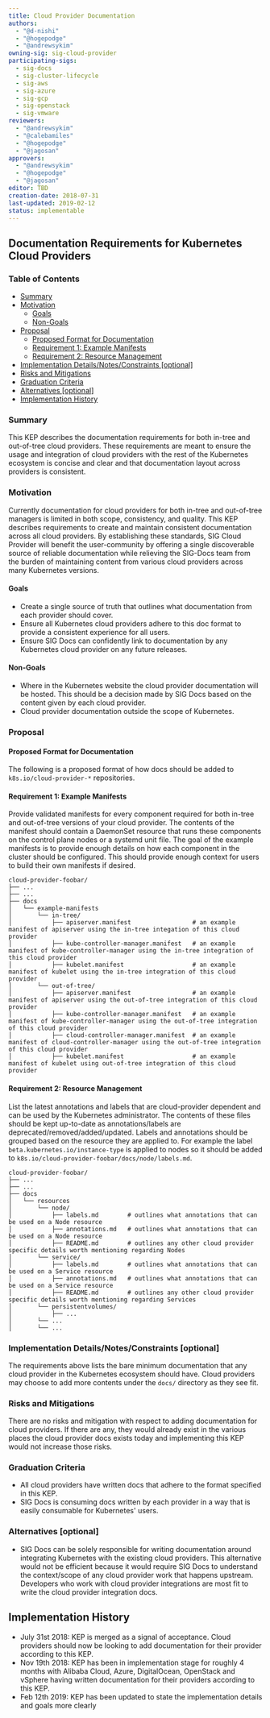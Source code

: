 ```yaml
---
title: Cloud Provider Documentation
authors:
  - "@d-nishi"
  - "@hogepodge"
  - "@andrewsykim"
owning-sig: sig-cloud-provider
participating-sigs:
  - sig-docs
  - sig-cluster-lifecycle
  - sig-aws
  - sig-azure
  - sig-gcp
  - sig-openstack
  - sig-vmware
reviewers:
  - "@andrewsykim"
  - "@calebamiles"
  - "@hogepodge"
  - "@jagosan"
approvers:
  - "@andrewsykim"
  - "@hogepodge"
  - "@jagosan"
editor: TBD
creation-date: 2018-07-31
last-updated: 2019-02-12
status: implementable
---
```


## Documentation Requirements for Kubernetes Cloud Providers

### Table of Contents

<!-- toc -->
  - [Summary](#summary)
  - [Motivation](#motivation)
    - [Goals](#goals)
    - [Non-Goals](#non-goals)
  - [Proposal](#proposal)
    - [Proposed Format for Documentation](#proposed-format-for-documentation)
    - [Requirement 1: Example Manifests](#requirement-1-example-manifests)
    - [Requirement 2: Resource Management](#requirement-2-resource-management)
  - [Implementation Details/Notes/Constraints [optional]](#implementation-detailsnotesconstraints-optional)
  - [Risks and Mitigations](#risks-and-mitigations)
  - [Graduation Criteria](#graduation-criteria)
  - [Alternatives [optional]](#alternatives-optional)
- [Implementation History](#implementation-history)
<!-- /toc -->

### Summary
This KEP describes the documentation requirements for both in-tree and out-of-tree cloud providers.
These requirements are meant to ensure the usage and integration of cloud providers with the rest of the Kubernetes ecosystem is concise and clear and that documentation layout across providers is consistent.

### Motivation
Currently documentation for cloud providers for both in-tree and out-of-tree managers is limited in both scope, consistency, and quality. This KEP describes requirements to create and maintain consistent documentation across all cloud providers. By establishing these standards, SIG Cloud Provider will benefit the user-community by offering a single discoverable source of reliable documentation while relieving the SIG-Docs team from the burden of maintaining content from various cloud providers across many Kubernetes versions.

#### Goals

* Create a single source of truth that outlines what documentation from each provider should cover.
* Ensure all Kubernetes cloud providers adhere to this doc format to provide a consistent experience for all users.
* Ensure SIG Docs can confidently link to documentation by any Kubernetes cloud provider on any future releases.

#### Non-Goals

* Where in the Kubernetes website the cloud provider documentation will be hosted. This should be a decision made by SIG Docs based on the content given by each cloud provider.
* Cloud provider documentation outside the scope of Kubernetes.

### Proposal

#### Proposed Format for Documentation

The following is a proposed format of how docs should be added to `k8s.io/cloud-provider-*` repositories.

#### Requirement 1: Example Manifests

Provide validated manifests for every component required for both in-tree and out-of-tree versions of your cloud provider. The contents of the manifest should contain a DaemonSet resource that runs these components on the control plane nodes or a systemd unit file. The goal of the example manifests is to provide enough details on how each component in the cluster should be configured. This should provide enough context for users to build their own manifests if desired.

```
cloud-provider-foobar/
├── ...
├── ...
├── docs
│   └── example-manifests
│       └── in-tree/
│           ├── apiserver.manifest                 # an example manifest of apiserver using the in-tree integation of this cloud provider
│           ├── kube-controller-manager.manifest   # an example manifest of kube-controller-manager using the in-tree integration of this cloud provider
│           ├── kubelet.manifest                   # an example manifest of kubelet using the in-tree integration of this cloud provider
│       └── out-of-tree/
│           ├── apiserver.manifest                 # an example manifest of apiserver using the out-of-tree integration of this cloud provider
│           ├── kube-controller-manager.manifest   # an example manifest of kube-controller-manager using the out-of-tree integration of this cloud provider
│           ├── cloud-controller-manager.manifest  # an example manifest of cloud-controller-manager using the out-of-tree integration of this cloud provider
│           ├── kubelet.manifest                   # an example manifest of kubelet using out-of-tree integration of this cloud provider
```

#### Requirement 2: Resource Management

List the latest annotations and labels that are cloud-provider dependent and can be used by the Kubernetes administrator. The contents of these files should be kept up-to-date as annotations/labels are deprecated/removed/added/updated. Labels and annotations should be grouped based on the resource they are applied to. For example the label `beta.kubernetes.io/instance-type` is applied to nodes so it should be added to `k8s.io/cloud-provider-foobar/docs/node/labels.md`.

```
cloud-provider-foobar/
├── ...
├── ...
├── docs
│   └── resources
│       └── node/
│           ├── labels.md        # outlines what annotations that can be used on a Node resource
│           ├── annotations.md   # outlines what annotations that can be used on a Node resource
│           ├── README.md        # outlines any other cloud provider specific details worth mentioning regarding Nodes
│       └── service/
│           ├── labels.md        # outlines what annotations that can be used on a Service resource
│           ├── annotations.md   # outlines what annotations that can be used on a Service resource
│           ├── README.md        # outlines any other cloud provider specific details worth mentioning regarding Services
│       └── persistentvolumes/
│           ├── ...
│       └── ...
│       └── ...
```

### Implementation Details/Notes/Constraints [optional]

The requirements above lists the bare minimum documentation that any cloud provider in the Kubernetes ecosystem should have. Cloud providers may choose to add more contents under the `docs/` directory as they see fit.

### Risks and Mitigations

There are no risks and mitigation with respect to adding documentation for cloud providers. If there are any, they would already exist in the various places the cloud provider docs exists today and implementing this KEP would not increase those risks.

### Graduation Criteria

* All cloud providers have written docs that adhere to the format specified in this KEP.
* SIG Docs is consuming docs written by each provider in a way that is easily consumable for Kubernetes' users.

### Alternatives [optional]

* SIG Docs can be solely responsible for writing documentation around integrating Kubernetes with the existing cloud providers. This alternative would not be efficient because it would require SIG Docs to understand the context/scope of any cloud provider work that happens upstream. Developers who work with cloud provider integrations are most fit to write the cloud provider integration docs.

## Implementation History

- July 31st 2018: KEP is merged as a signal of acceptance. Cloud providers should now be looking to add documentation for their provider according to this KEP.
- Nov 19th 2018: KEP has been in implementation stage for roughly 4 months with Alibaba Cloud, Azure, DigitalOcean, OpenStack and vSphere having written documentation for their providers according to this KEP.
- Feb 12th 2019: KEP has been updated to state the implementation details and goals more clearly

